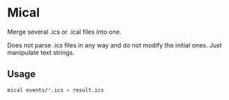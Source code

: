 # Mical
 Merge several .ics or .ical files into one.

Does not parse .ics files in any way and do not modify the initial ones. Just manipulate text strings.

## Usage

```sh
mical events/*.ics > result.ics
```
